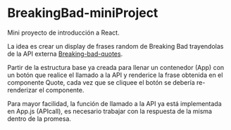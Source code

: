 # BreakingBad-miniProject
Mini proyecto de introducción a React.

La idea es crear un display de frases random de Breaking Bad trayendolas de la API externa [Breaking-bad-quotes](https://breaking-bad-quotes.herokuapp.com/v1/quotes).

Partir de la estructura base ya creada para llenar un contenedor (App) con un botón que realice el llamado a la API y renderice la frase obtenida en el componente Quote, cada vez que se cliquee el botón se debería re-renderizar el componente.

Para mayor facilidad, la función de llamado a la API ya está implementada en App.js (APIcall), es necesario trabajar con la respuesta de la misma dentro de la promesa.
